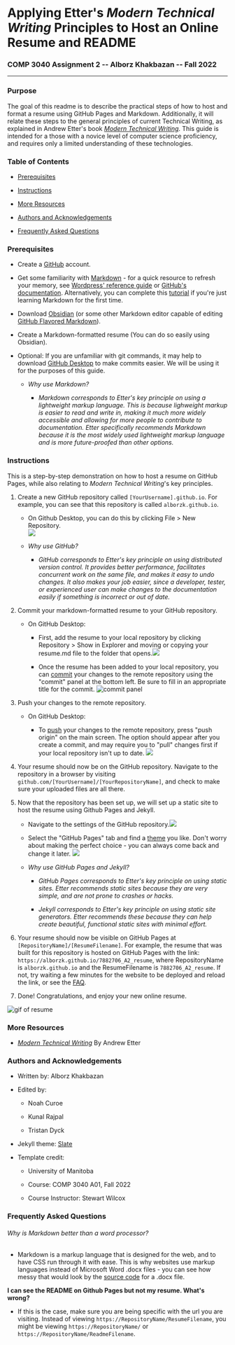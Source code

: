 
# Applying Etter's _Modern Technical Writing_ Principles to Host an Online Resume and README
### COMP 3040 Assignment 2 -- Alborz Khakbazan  -- Fall 2022


---

### Purpose

The goal of this readme is to describe the practical steps of how to host and format a resume using GitHub Pages and Markdown. Additionally, it will relate these steps to the general principles of current Technical Writing, as explained in Andrew Etter's book [_Modern Technical Writing_](https://www.amazon.ca/Modern-Technical-Writing-Introduction-Documentation-ebook/dp/B01A2QL9SS). This guide is intended for a those with a novice level of computer science proficiency, and requires only a limited understanding of these technologies.

### Table of Contents

- [Prerequisites](#prerequisites)

- [Instructions](#instructions)

- [More Resources](#more-resources)

- [Authors and Acknowledgements](#authors-and-acknowledgements)

- [Frequently Asked Questions](#faq)

### Prerequisites

- Create a [GitHub](https://github.com/) account.

- Get some familiarity with [Markdown](https://en.wikipedia.org/wiki/Markdown) - for a quick resource to refresh your memory, see [Wordpress' reference guide](https://wordpress.com/support/markdown-quick-reference/) or [GitHub's documentation](https://guides.github.com/features/mastering-markdown/). Alternatively, you can complete this [tutorial](https://www.markdowntutorial.com/) if you're just learning Markdown for the first time.

- Download [Obsidian](https://obsidian.md/) (or some other Markdown editor capable of editing [GitHub Flavored Markdown](https://github.github.com/gfm/)).

- Create a Markdown-formatted resume (You can do so easily using Obsidian). 

- Optional: If you are unfamiliar with git commands, it may help to download [GitHub Desktop](https://desktop.github.com/) to make commits easier. We will be using it for the purposes of this guide.
  
  - _Why use Markdown?_
    
    - _Markdown corresponds to Etter's key principle on using a lightweight markup language. This is because lighweight markup is easier to read and write in, making it much more widely accessible and allowing for more people to contribute to documentation. Etter specifically recommends Markdown because it is the most widely used lightweight markup language and is more future-proofed than other options._

### Instructions 

This is a step-by-step demonstration on how to host a resume on GitHub Pages, while also relating to _Modern Technical Writing_'s key principles. 

1. Create a new GitHub repository called `[YourUsername].github.io`. For example, you can see that this repository is called `alborzk.github.io`.
   
   - On Github Desktop, you can do this by clicking File > New Repository.   
     ![](pictures/createrepo.png) 
	- *Why use GitHub?*
  
	  - *GitHub corresponds to Etter's key principle on using distributed version control. It provides better performance, facilitates concurrent work on the same file, and makes it easy to undo changes. It also makes your job easier, since a developer, tester, or experienced user can make changes to the documentation easily if something is incorrect or out of date.*
1. Commit your markdown-formatted resume to your GitHub repository. 
   
   - On GitHub Desktop: 
     
     - First, add the resume to your local repository by clicking Repository > Show in Explorer and moving or copying your resume.md file to the folder that opens.![](Pictures/showinexplorer.png)
    
     - Once the resume has been added to your local repository, you can [commit](https://github.com/git-guides/git-commit) your changes to the remote repository using the "commit" panel at the bottom left. Be sure to fill in an appropriate title for the commit.
     ![commit panel](pictures/commit.png) 

3. Push your changes to the remote repository. 
   
   - On GitHub Desktop:
     
     - To [push](https://www.atlassian.com/git/tutorials/syncing/git-push#:~:text=The%20git%20push%20command%20is,exports%20commits%20to%20remote%20branches.) your changes to the remote repository, press "push origin" on the main screen. The option should appear after you create a commit, and may require you to "pull" changes first if your local repository isn't up to date. ![](C:\Users\Nathan\Documents\GitHub\COMP-3040-A2\Pictures\Pushing.png)

4. Your resume should now be on the GitHub repository. Navigate to the repository in a browser by visiting `github.com/[YourUsername]/[YourRepositoryName]`, and check to make sure your uploaded files are all there.

5. Now that the repository has been set up, we will set up a static site to host the resume using Github Pages and Jekyll.
   
   - Navigate to the settings of the GitHub repository.![](pictures/settings.png)
   
   - Select the "GitHub Pages" tab and find a [theme](https://pages.github.com/themes/) you like. Don't worry about making the perfect choice - you can always come back and change it later. ![](pictures/pages.png)
   
   - *Why use GitHub Pages and Jekyll?*
     
     - _GitHub Pages corresponds to Etter's key principle on using static sites. Etter recommends static sites because they are very simple, and are not prone to crashes or hacks._
     
     - _Jekyll corresponds to Etter's key principle on using static site generators. Etter recommends these because they can help create beautiful, functional static sites with minimal effort._



6. Your resume should now be visible on GitHub Pages at `[RepositoryName]/[ResumeFilename]`. For example, the resume that was built for this repository is hosted on GitHub Pages with the link: `https://alborzk.github.io/7882706_A2_resume`, where RepositoryName is `alborzk.github.io` and the ResumeFilename is `7882706_A2_resume`. If not, try waiting a few minutes for the website to be deployed and reload the link, or see the [FAQ](#frequently-asked-questions).

7. Done! Congratulations, and enjoy your new online resume.

![gif of resume](pictures/resume_gif.gif)
### More Resources
  -  [*Modern Technical Writing*](https://www.amazon.ca/Modern-Technical-Writing-Introduction-Documentation-ebook/dp/B01A2QL9SS) By Andrew Etter

### Authors and Acknowledgements

- Written by: Alborz Khakbazan

- Edited by:

  - Noah Curoe
  
  - Kunal Rajpal
  
  - Tristan Dyck
  
- Jekyll theme: [Slate](https://github.com/pages-themes/slate)

- Template credit: 
  
  - University of Manitoba
  
  - Course: COMP 3040 A01, Fall 2022
  
  - Course Instructor: Stewart Wilcox

### Frequently Asked Questions

###### Why is Markdown better than a word processor?

- Markdown is a markup language that is designed for the web, and to have CSS run through it with ease. This is why websites use markup languages instead of Microsoft Word .docx files - you can see how messy that would look by the [source code](https://www.toptal.com/xml/an-informal-introduction-to-docx) for a .docx file.

**I can see the README on Github Pages but not my resume. What's wrong?**

- If this is the case, make sure you are being specific with the url you are visiting. Instead of viewing `https://RepositoryName/ResumeFilename`, you might be viewing `https://RepositoryName/` or `https://RepositoryName/ReadmeFilename`.


